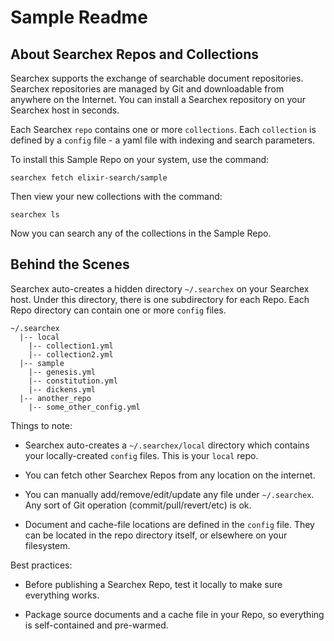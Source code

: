 # Sample Readme

## About Searchex Repos and Collections

Searchex supports the exchange of searchable document repositories.  Searchex
repositories are managed by Git and downloadable from anywhere on the Internet.
You can install a Searchex repository on your Searchex host in seconds.

Each Searchex `repo` contains one or more `collections`.  Each `collection` is defined
by a `config` file - a yaml file with indexing and search parameters.

To install this Sample Repo on your system, use the command:

    searchex fetch elixir-search/sample

Then view your new collections with the command:

    searchex ls

Now you can search any of the collections in the Sample Repo.

## Behind the Scenes

Searchex auto-creates a hidden directory `~/.searchex` on your Searchex host.
Under this directory, there is one subdirectory for each Repo.  Each Repo
directory can contain one or more `config` files.

    ~/.searchex
      |-- local
        |-- collection1.yml
        |-- collection2.yml
      |-- sample
        |-- genesis.yml
        |-- constitution.yml
        |-- dickens.yml
      |-- another_repo
        |-- some_other_config.yml

Things to note:

- Searchex auto-creates a `~/.searchex/local` directory which contains your
  locally-created `config` files. This is your `local` repo.

- You can fetch other Searchex Repos from any location on the internet.

- You can manually add/remove/edit/update any file under `~/.searchex`.
  Any sort of Git operation (commit/pull/revert/etc) is ok.  

- Document and cache-file locations are defined in the `config` file.  They
  can be located in the repo directory itself, or elsewhere on your filesystem.

Best practices:

- Before publishing a Searchex Repo, test it locally to make sure everything works.

- Package source documents and a cache file in your Repo, so everything is
  self-contained and pre-warmed.
